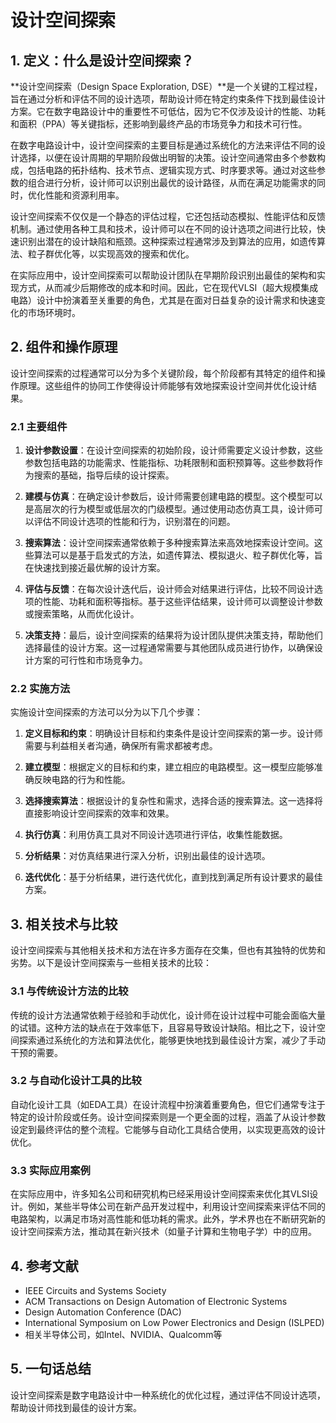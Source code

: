 # 设计空间探索

## 1. 定义：什么是**设计空间探索**？
**设计空间探索（Design Space Exploration, DSE）**是一个关键的工程过程，旨在通过分析和评估不同的设计选项，帮助设计师在特定约束条件下找到最佳设计方案。它在数字电路设计中的重要性不可低估，因为它不仅涉及设计的性能、功耗和面积（PPA）等关键指标，还影响到最终产品的市场竞争力和技术可行性。

在数字电路设计中，设计空间探索的主要目标是通过系统化的方法来评估不同的设计选择，以便在设计周期的早期阶段做出明智的决策。设计空间通常由多个参数构成，包括电路的拓扑结构、技术节点、逻辑实现方式、时序要求等。通过对这些参数的组合进行分析，设计师可以识别出最优的设计路径，从而在满足功能需求的同时，优化性能和资源利用率。

设计空间探索不仅仅是一个静态的评估过程，它还包括动态模拟、性能评估和反馈机制。通过使用各种工具和技术，设计师可以在不同的设计选项之间进行比较，快速识别出潜在的设计缺陷和瓶颈。这种探索过程通常涉及到算法的应用，如遗传算法、粒子群优化等，以实现高效的搜索和优化。

在实际应用中，设计空间探索可以帮助设计团队在早期阶段识别出最佳的架构和实现方式，从而减少后期修改的成本和时间。因此，它在现代VLSI（超大规模集成电路）设计中扮演着至关重要的角色，尤其是在面对日益复杂的设计需求和快速变化的市场环境时。

## 2. 组件和操作原理
设计空间探索的过程通常可以分为多个关键阶段，每个阶段都有其特定的组件和操作原理。这些组件的协同工作使得设计师能够有效地探索设计空间并优化设计结果。

### 2.1 主要组件
1. **设计参数设置**：在设计空间探索的初始阶段，设计师需要定义设计参数，这些参数包括电路的功能需求、性能指标、功耗限制和面积预算等。这些参数将作为搜索的基础，指导后续的设计探索。

2. **建模与仿真**：在确定设计参数后，设计师需要创建电路的模型。这个模型可以是高层次的行为模型或低层次的门级模型。通过使用动态仿真工具，设计师可以评估不同设计选项的性能和行为，识别潜在的问题。

3. **搜索算法**：设计空间探索通常依赖于多种搜索算法来高效地探索设计空间。这些算法可以是基于启发式的方法，如遗传算法、模拟退火、粒子群优化等，旨在快速找到接近最优解的设计方案。

4. **评估与反馈**：在每次设计迭代后，设计师会对结果进行评估，比较不同设计选项的性能、功耗和面积等指标。基于这些评估结果，设计师可以调整设计参数或搜索策略，从而优化设计。

5. **决策支持**：最后，设计空间探索的结果将为设计团队提供决策支持，帮助他们选择最佳的设计方案。这一过程通常需要与其他团队成员进行协作，以确保设计方案的可行性和市场竞争力。

### 2.2 实施方法
实施设计空间探索的方法可以分为以下几个步骤：

1. **定义目标和约束**：明确设计目标和约束条件是设计空间探索的第一步。设计师需要与利益相关者沟通，确保所有需求都被考虑。

2. **建立模型**：根据定义的目标和约束，建立相应的电路模型。这一模型应能够准确反映电路的行为和性能。

3. **选择搜索算法**：根据设计的复杂性和需求，选择合适的搜索算法。这一选择将直接影响设计空间探索的效率和效果。

4. **执行仿真**：利用仿真工具对不同设计选项进行评估，收集性能数据。

5. **分析结果**：对仿真结果进行深入分析，识别出最佳的设计选项。

6. **迭代优化**：基于分析结果，进行迭代优化，直到找到满足所有设计要求的最佳方案。

## 3. 相关技术与比较
设计空间探索与其他相关技术和方法在许多方面存在交集，但也有其独特的优势和劣势。以下是设计空间探索与一些相关技术的比较：

### 3.1 与传统设计方法的比较
传统的设计方法通常依赖于经验和手动优化，设计师在设计过程中可能会面临大量的试错。这种方法的缺点在于效率低下，且容易导致设计缺陷。相比之下，设计空间探索通过系统化的方法和算法优化，能够更快地找到最佳设计方案，减少了手动干预的需要。

### 3.2 与自动化设计工具的比较
自动化设计工具（如EDA工具）在设计流程中扮演着重要角色，但它们通常专注于特定的设计阶段或任务。设计空间探索则是一个更全面的过程，涵盖了从设计参数设定到最终评估的整个流程。它能够与自动化工具结合使用，以实现更高效的设计优化。

### 3.3 实际应用案例
在实际应用中，许多知名公司和研究机构已经采用设计空间探索来优化其VLSI设计。例如，某些半导体公司在新产品开发过程中，利用设计空间探索来评估不同的电路架构，以满足市场对高性能和低功耗的需求。此外，学术界也在不断研究新的设计空间探索方法，推动其在新兴技术（如量子计算和生物电子学）中的应用。

## 4. 参考文献
- IEEE Circuits and Systems Society
- ACM Transactions on Design Automation of Electronic Systems
- Design Automation Conference (DAC)
- International Symposium on Low Power Electronics and Design (ISLPED)
- 相关半导体公司，如Intel、NVIDIA、Qualcomm等

## 5. 一句话总结
设计空间探索是数字电路设计中一种系统化的优化过程，通过评估不同设计选项，帮助设计师找到最佳的设计方案。
